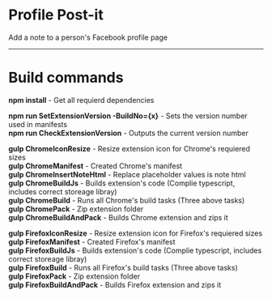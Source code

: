# Profile Post-it  

Add a note to a person's Facebook profile page  



---  

# Build commands  

**npm install** - Get all requierd dependencies  

**npm run SetExtensionVersion -BuildNo={x}** - Sets the version number used in manifests\
**npm run CheckExtensionVersion** - Outputs the current version number

**gulp ChromeIconResize** - Resize extension icon for Chrome's requiered sizes\
**gulp ChromeManifest** - Created Chrome's manifest\
**gulp ChromeInsertNoteHtml** - Replace placeholder values is note html\
**gulp ChromeBuildJs** - Builds extension's code (Complie typescript, includes correct storeage libray)\
**gulp ChromeBuild** - Runs all Chrome's build tasks (Three above tasks)\
**gulp ChromePack** - Zip extension folder\
**gulp ChromeBuildAndPack** - Builds Chrome extension and zips it

**gulp FirefoxIconResize** - Resize extension icon for Firefox's requiered sizes\
**gulp FirefoxManifest** - Created Firefox's manifest\
**gulp FirefoxBuildJs** - Builds extension's code (Complie typescript, includes correct storeage libray)\
**gulp FirefoxBuild** - Runs all Firefox's build tasks (Three above tasks)\
**gulp FirefoxPack** - Zip extension folder\
**gulp FirefoxBuildAndPack** - Builds Firefox extension and zips it